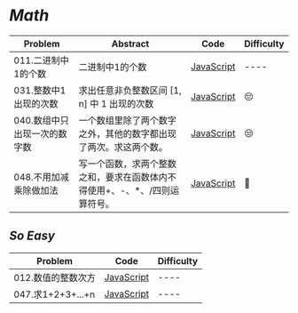 # *Math*

|Problem|Abstract|Code|Difficulty|
| --- | --- | --- | --- |
|011.二进制中1的个数|二进制中1的个数|[JavaScript](../剑指Offer/JavaScript/src/011.二进制中1的个数.js)|----|
|031.整数中1出现的次数|求出任意非负整数区间 [1, n] 中 1 出现的次数|[JavaScript](../剑指Offer/JavaScript/src/031.整数中1出现的次数.js)|:pensive:|
|040.数组中只出现一次的数字数|一个数组里除了两个数字之外，其他的数字都出现了两次。求这两个数。|[JavaScript](../剑指Offer/JavaScript/src/040.数组中只出现一次的数字.js)|:unamused:|
|048.不用加减乘除做加法|写一个函数，求两个整数之和，要求在函数体内不得使用+、-、*、/四则运算符号。|[JavaScript](../剑指Offer/JavaScript/src/048.不用加减乘除做加法.js)|:triumph:|

## *So Easy*
|Problem|Code|Difficulty|
| --- | --- | --- |
|012.数值的整数次方|[JavaScript](../剑指Offer/JavaScript/src/012.数值的整数次方.js)|----|
|047.求1+2+3+...+n|[JavaScript](../剑指Offer/JavaScript/src/047.求1+2+3+...+n.js)|----|

